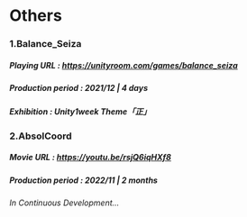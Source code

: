 # Others
### 1.Balance_Seiza
##### Playing URL : <https://unityroom.com/games/balance_seiza>
##### Production period : 2021/12 | 4 days
##### Exhibition : Unity1week Theme「正」

### 2.AbsolCoord
##### Movie URL : <https://youtu.be/rsjQ6iqHXf8>
##### Production period : 2022/11 | 2 months
###### In Continuous Development...
